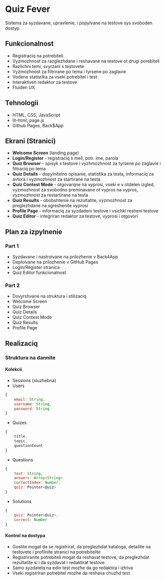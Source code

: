 # Quiz Fever
Sistema za syzdavane, upravlenie, i popylvane na testove sys svoboden dostyp.

## Funkcionalnost
* Registraciq na potrebiteli
* Vyzmozhnost za razglezhdane i reshavane na testove ot drugi porebiteli
* Razlichni temi, svyrzani s testovete
* Vyzmozhnost za filtrirane po tema i tyrsene po zaglavie
* Vodene statistika za vseki potrebitel i test
* Interaktiven redaktor za testove
* Fluiden UX

## Tehnologii
* HTML, CSS, JavaScript
* lit-html, page.js
* Github Pages, Back$App

## Ekrani (Stranici)
* **Welcome Screen** (landing page)
* **Login/Register** - registraciq s meil, potr. ime, parola
* **Quiz Browser** - spisyk s testove i vyzhmozhnost za tyrsene po zaglavie i filtraciq po tema
* **Quiz Details** - dopylnitelno opisanie, statistika za testa, informaciq za avtora i vyzmozhnost za startirane na testa
* **Quiz Contest Mode** - otgovarqne na vyprosi, vseki e v otdelen izgled, vyzmozhnost za svobodno preminavane ot vypros na vypros, vyzmozhnost za restartirane na testa
* **Quiz Results** - obobshtenie na rezultatite, vyzmozhnost za preglezhdane na sgreshenite vyprosi
* **Profile Page** - informaciq za syzdadeni testove i  vsichki resheni testove
* **Quiz Editor** - integriran redaktor za testove, vyprosi i otgovori

## Plan za izpylnenie
### Part 1
* Syzdavane i nastroivane na prilozhenie v Back4App
* Deploivane na prilozhenie v GitHub Pages
* Login/Register stranica
* Quiz Editor funkcionalnost

### Part 2
* Dovyrshvane na struktura i stilizaciq
* Welcome Screen
* Quiz Browser
* Quiz Details
* Quiz Contest Mode
* Quiz Results
* Profile Page

## Realizaciq
### Struktura na dannite
#### Kolekcii
* Sessions (sluzhebna)
* Users
```javascript
{
    email: String,
    username: String,
    password: String
}
```
* Quizes
```javascript
{
    title,
    topic,
    questionCount
}
```
* Questions
```javascript
{
    text: String,
    answers: Array<String>
    correctIndex: Number,
    quiz: Pointer<Quiz>
}
```
* Solutions
```javascript
{
    quiz: Pointer<Quiz>,
    correct: Number
}
```

#### Kontrol na dostypa
* Gostite mogat da se registrirat, da preglezhdat kataloga, detailite na testovete i profilnite stranici na potrebitelite
* Registriranite potrebiteli mogat da reshavat testove, da preglezhdat rezultatite si i da syzdavat i redaktirat testove
* Samo syzdatelq na edin test mozhe da go redaktira i iztriva
* Vseki registriran potrebitel mozhe da reshava chuzhd test
